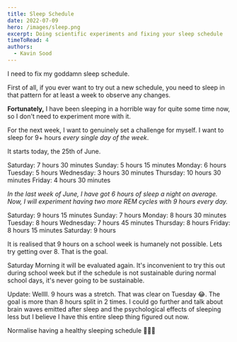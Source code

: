 ```yaml
---
title: Sleep Schedule
date: 2022-07-09
hero: /images/sleep.png
excerpt: Doing scientific experiments and fixing your sleep schedule
timeToRead: 4
authors:
  - Kavin Sood
---
```


I need to fix my goddamn sleep schedule.

First of all, if you ever want to try out a new schedule, you need to sleep in that pattern for at least a week to observe any changes.

**Fortunately,** I have been sleeping in a horrible way for quite some time now, so I don't need to experiment more with it.

For the next week, I want to genuinely set a challenge for myself. I want to sleep for 9+ hours *every single day of the week*.

It starts today, the 25th of June.

Saturday: 7 hours 30 minutes
Sunday: 5 hours 15 minutes
Monday: 6 hours
Tuesday: 5 hours
Wednesday: 3 hours 30 minutes
Thursday: 10 hours 30 minutes
Friday: 4 hours 30 minutes

*In the last week of June, I have got 6 hours of sleep a night on average. Now, I will experiment having two more REM cycles with 9 hours every day.*

Saturday: 9 hours 15 minutes 
Sunday: 7 hours
Monday: 8 hours 30 minutes
Tuesday: 8 hours
Wednesday: 7 hours 45 minutes
Thursday: 8 hours
Friday: 8 hours 15 minutes
Saturday: 9 hours

It is realised that 9 hours on a school week is humanely not possible. Lets try getting over 8. That is the goal.

Saturday Morning it will be evaluated again. It's inconvenient to try this out during school week but if the schedule is not sustainable during normal school days, it's never going to be sustainable.

Update: Wellll. 9 hours was a stretch. That was clear on Tuesday 😂.  The goal is more than 8 hours split in 2 times. I could go further and talk about brain waves emitted after sleep and the psychological effects of sleeping less but I believe I have this entire sleep thing figured out now.

Normalise having a healthy sleeping schedule 💪💪💪
